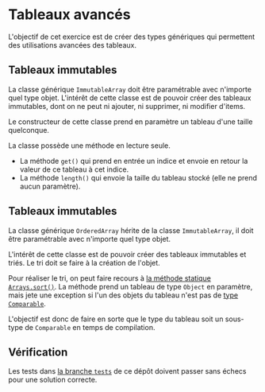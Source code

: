 # Tableaux avancés

L'objectif de cet exercice est de créer des types génériques qui permettent des utilisations avancées des tableaux.

## Tableaux immutables

La classe générique `ImmutableArray` doit être paramétrable avec n'importe quel type objet.
L'intérêt de cette classe est de pouvoir créer des tableaux immutables, dont on ne peut ni ajouter, ni supprimer, ni modifier d'items.  

Le constructeur de cette classe prend en paramètre un tableau d'une taille quelconque.

La classe possède une méthode en lecture seule.
* La méthode `get()` qui prend en entrée un indice et envoie en retour la valeur de ce tableau à cet indice.
* La méthode `length()` qui envoie la taille du tableau stocké (elle ne prend aucun paramètre).
 

## Tableaux immutables

La classe générique `OrderedArray` hérite de la classe `ImmutableArray`, il doit être paramétrable avec n'importe quel type objet.

L'intérêt de cette classe est de pouvoir créer des tableaux immutables et triés. Le tri doit se faire à la création de l'objet.

Pour réaliser le tri, on peut faire recours à [la méthode statique `Arrays.sort()`](https://docs.oracle.com/en/java/javase/17/docs/api/java.base/java/util/Arrays.html#sort(java.lang.Object%5B%5D)).
La méthode prend un tableau de type `Object` en paramètre, mais jete une exception si l'un des objets du tableau n'est pas de [type `Comparable`](https://docs.oracle.com/en/java/javase/17/docs/api/java.base/java/lang/Comparable.html).

L'objectif est donc de faire en sorte que le type du tableau soit un sous-type de `Comparable` en temps de compilation.

## Vérification

Les tests dans [la branche `tests`](https://github.com/sncf-up2dev/neo-arrays/tree/tests) de ce dépôt doivent passer sans échecs pour une solution correcte.